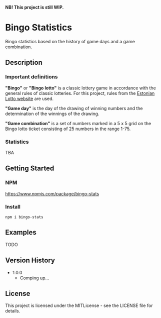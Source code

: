 **NB! This project is still WIP.**

# Bingo Statistics
Bingo statistics based on the history of game days and a game combination.

## Description

### Important definitions
**"Bingo"** or **"Bingo lotto"** is a classic lottery game in accordance with the general rules of classic lotteries. For this project, rules from the [Estonian Lotto website](https://www.eestiloto.ee/et/bingoloto/rules) are used.<br>

**"Game day"** is the day of the drawing of winning numbers and the determination of the winnings of the drawing.<br>

**"Game combination"** is a set of numbers marked in a 5 x 5 grid on the Bingo lotto ticket consisting of 25 numbers in the range 1-75.

### Statistics
TBA

## Getting Started

### NPM
https://www.npmjs.com/package/bingo-stats

### Install
```
npm i bingo-stats
```

## Examples
TODO

## Version History

* 1.0.0
    * Comping up...

## License

This project is licensed under the MITLicense - see the LICENSE file for details.